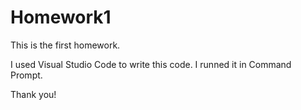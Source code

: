 # Homework1

This is the first homework.

I used Visual Studio Code to write this code. I runned it in Command Prompt.

Thank you!

